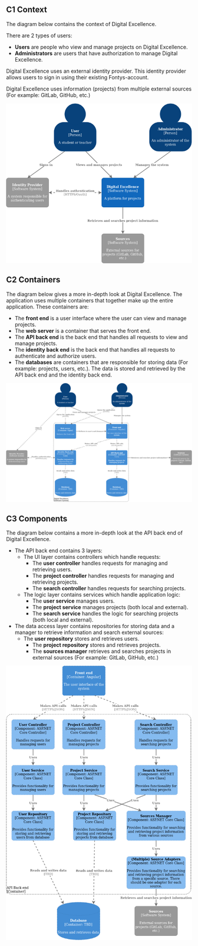 ## C1 Context

The diagram below contains the context of Digital Excellence.

There are 2 types of users:

- **Users** are people who view and manage projects on Digital Excellence.
- **Administrators** are users that have authorization to manage Digital Excellence.

Digital Excellence uses an external identity provider. This identity provider allows users to sign in using their existing Fontys-account.

Digital Excellence uses information (projects) from multiple external sources (For example: GitLab, GitHub, etc.)

![alt text](../images/architecture/C1.png "C1 Context")





## C2 Containers

The diagram below gives a more in-depth look at Digital Excellence. The application uses multiple containers that together make up the entire application. These containers are:

- The **front end** is a user interface where the user can view and manage projects.
- The **web server** is a container that serves the front end.
- The **API back end** is the back end that handles all requests to view and manage projects.
- The **identity back end** is the back end that handles all requests to authenticate and authorize users.
- The **databases** are containers that are responsible for storing data (For example: projects, users, etc.). The data is stored and retrieved by the API back end and the identity back end.

![alt text](../images/architecture/C2.png "C2 Containers")





## C3 Components

The diagram below contains a more in-depth look at the API back end of Digital Excellence.

- The API back end contains 3 layers:
  - The UI layer contains controllers which handle requests:
    - The **user controller** handles requests for managing and retrieving users.
    - The **project controller** handles requests for managing and retrieving projects.
    - The **search controller** handles requests for searching projects.
  - The logic layer contains services which handle application logic:
    - The **user service** manages users.
    - The **project service** manages projects (both local and external).
    - The **search service** handles the logic for searching projects (both local and external).
- The data access layer contains repositories for storing data and a manager to retrieve information and search external sources:
  - The **user repository** stores and retrieves users.
    - The **project repository** stores and retrieves projects.
    - The **sources manager** retrieves and searches projects in external sources (For example: GitLab, GitHub, etc.)

![alt text](../images/architecture/C3.png "C3 Components")